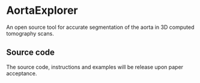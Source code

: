 # AortaExplorer
An open source tool for accurate segmentation of the aorta in 3D computed tomography scans.

## Source code
The source code, instructions and examples will be release upon paper acceptance.
